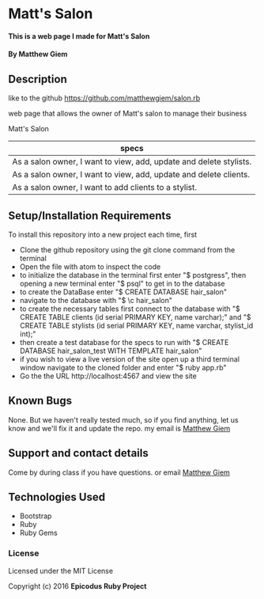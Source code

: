 # Matt's Salon

#### This is a web page I made for Matt's Salon

#### By Matthew Giem

## Description

like to the github <https://github.com/matthewgiem/salon.rb>

web page that allows the owner of Matt's salon to manage their business

Matt's Salon

|specs |
|---------|
|  As a salon owner, I want to view, add, update and delete stylists. |
|  As a salon owner, I want to view, add, update and delete clients. |
|  As a salon owner, I want to add clients to a stylist.  |

## Setup/Installation Requirements


To install this repository into a new project each time, first

* Clone the github repository using the git clone command from the terminal
* Open the file with atom to inspect the code
* to initialize the database in the terminal first enter "$ postgress", then opening a new terminal enter "$ psql" to get in to the database
* to create the DataBase enter "$ CREATE DATABASE hair_salon"
* navigate to the database with "$ \c hair_salon"
* to create the necessary tables first connect to the database with "$ CREATE TABLE clients (id serial PRIMARY KEY, name varchar);" and "$ CREATE TABLE stylists (id serial PRIMARY KEY, name varchar, stylist_id int);"
* then create a test database for the specs to run with "$ CREATE DATABASE hair_salon_test WITH TEMPLATE hair_salon"
* if you wish to view a live version of the site open up a third terminal window navigate to the cloned folder and enter "$ ruby app.rb"
* Go the the URL http://localhost:4567 and view the site

## Known Bugs

None.  But we haven't really tested much, so if you find anything, let us know and we'll fix it and update the repo. my email is [Matthew Giem](matthew.giem@gmail.com)

## Support and contact details

Come by during class if you have questions. or email [Matthew Giem](matthew.giem@gmail.com)

## Technologies Used

* Bootstrap
* Ruby
* Ruby Gems

### License

Licensed under the MIT License

Copyright (c) 2016 **Epicodus Ruby Project**
